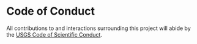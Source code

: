 # Code of Conduct

All contributions to and interactions surrounding this project will abide by
the [USGS Code of Scientific Conduct][1].

[1]: https://www.usgs.gov/office-of-science-quality-and-integrity/fundamental-science-practices

